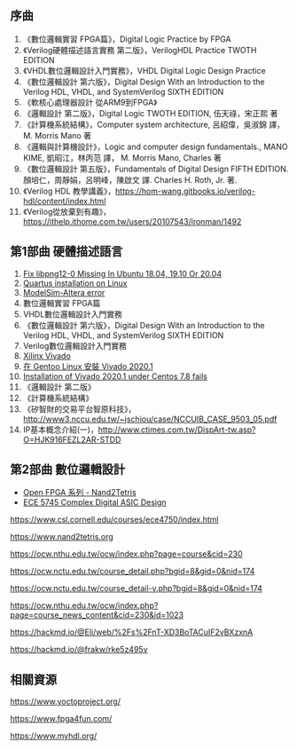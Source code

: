 ## 序曲
1. 《數位邏輯實習 FPGA篇》，Digital Logic Practice by FPGA
1. 《Verilog硬體描述語言實務 第二版》，VerilogHDL Practice TWOTH EDITION
1. 《VHDL數位邏輯設計入門實務》，VHDL Digital Logic Design Practice
1. 《數位邏輯設計 第六版》，Digital Design With an Introduction to the Verilog HDL, VHDL, and SystemVerilog SIXTH EDITION
1. 《軟核心處理器設計 從ARM9到FPGA》
1. 《邏輯設計 第二版》，Digital Logic TWOTH EDITION, 伍天祿，宋正熙 著
1. 《計算機系統結構》，Computer system architecture, 呂紹偉，吳淑錦 譯， M. Morris Mano 著
1. 《邏輯與計算機設計》，Logic and computer design fundamentals., MANO KIME, 凱昭江，林丙范 譯， M. Morris Mano, Charles 著
1. 《數位邏輯設計 第五版》，Fundamentals of Digital Design FIFTH EDITION. 顏培仁，周靜娟，呂明峰，陳啟文 譯. Charles H. Roth, Jr. 著.
1. 《Verilog HDL 教學講義》，https://hom-wang.gitbooks.io/verilog-hdl/content/index.html
1. 《Verilog從放棄到有趣》，https://ithelp.ithome.com.tw/users/20107543/ironman/1492

## 第1部曲 硬體描述語言
1. [Fix libpng12-0 Missing In Ubuntu 18.04, 19.10 Or 20.04](https://www.linuxuprising.com/2018/05/fix-libpng12-0-missing-in-ubuntu-1804.html)
1. [Quartus installation on Linux](http://www.armadeus.org/wiki/index.php?title=Quartus_installation_on_Linux)
1. [ModelSim-Altera error](https://stackoverflow.com/questions/31908525/modelsim-altera-error)
1. 數位邏輯實習 FPGA篇
1. VHDL數位邏輯設計入門實務
1. 《數位邏輯設計 第六版》，Digital Design With an Introduction to the Verilog HDL, VHDL, and SystemVerilog SIXTH EDITION
1. Verilog數位邏輯設計入門實務
1. [Xilinx Vivado](https://wiki.archlinux.org/index.php/Xilinx_Vivado)
1. [在 Gentoo Linux 安裝 Vivado 2020.1](https://coldnew.github.io/16cb6a8e/)
1. [Installation of Vivado 2020.1 under Centos 7.8 fails](https://forums.xilinx.com/t5/Installation-and-Licensing/Installation-of-Vivado-2020-1-under-Centos-7-8-fails/td-p/1115482)
1. 《邏輯設計 第二版》
1. 《計算機系統結構》
1.  《矽智財的交易平台智原科技》，http://www3.nccu.edu.tw/~jschiou/case/NCCUIB_CASE_9503_05.pdf
1. IP基本概念介紹(一)，http://www.ctimes.com.tw/DispArt-tw.asp?O=HJK916FEZL2AR-STDD

## 第2部曲 數位邏輯設計
- [Open FPGA 系列 - Nand2Tetris](https://yodalee.me/2021/10/openfpga_nand2tetris/?fbclid=IwAR0VkW-UYn9-SiyE19b0PYZb4kyxckeXMRAk5phlJpCfGQYKQMy5eMh-Q2E)
- [ECE 5745 Complex Digital ASIC Design](https://www.csl.cornell.edu/courses/ece5745/)

https://www.csl.cornell.edu/courses/ece4750/index.html

https://www.nand2tetris.org

https://ocw.nthu.edu.tw/ocw/index.php?page=course&cid=230

https://ocw.nctu.edu.tw/course_detail.php?bgid=8&gid=0&nid=174

https://ocw.nctu.edu.tw/course_detail-v.php?bgid=8&gid=0&nid=174

https://ocw.nthu.edu.tw/ocw/index.php?page=course_news_content&cid=230&id=1023

https://hackmd.io/@Eli/web/%2Fs%2FnT-XD3BoTACuIF2vBXzxnA

https://hackmd.io/@frakw/rke5z495v

## 相關資源

https://www.yoctoproject.org/

https://www.fpga4fun.com/

https://www.myhdl.org/
